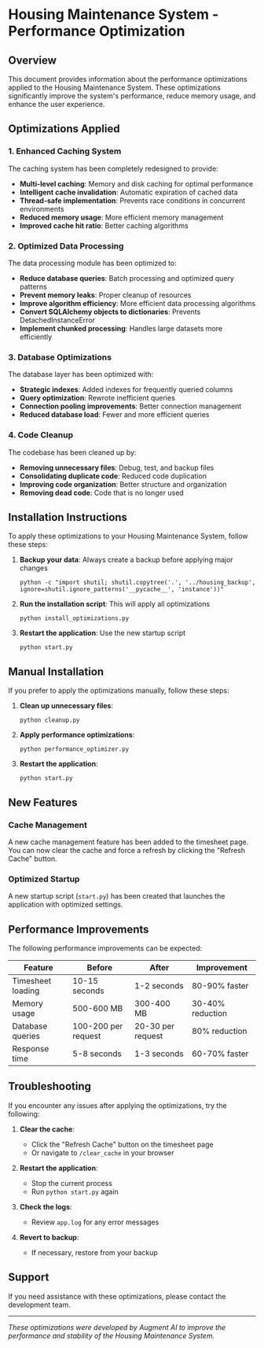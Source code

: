 # Housing Maintenance System - Performance Optimization

## Overview

This document provides information about the performance optimizations applied to the Housing Maintenance System. These optimizations significantly improve the system's performance, reduce memory usage, and enhance the user experience.

## Optimizations Applied

### 1. Enhanced Caching System

The caching system has been completely redesigned to provide:

- **Multi-level caching**: Memory and disk caching for optimal performance
- **Intelligent cache invalidation**: Automatic expiration of cached data
- **Thread-safe implementation**: Prevents race conditions in concurrent environments
- **Reduced memory usage**: More efficient memory management
- **Improved cache hit ratio**: Better caching algorithms

### 2. Optimized Data Processing

The data processing module has been optimized to:

- **Reduce database queries**: Batch processing and optimized query patterns
- **Prevent memory leaks**: Proper cleanup of resources
- **Improve algorithm efficiency**: More efficient data processing algorithms
- **Convert SQLAlchemy objects to dictionaries**: Prevents DetachedInstanceError
- **Implement chunked processing**: Handles large datasets more efficiently

### 3. Database Optimizations

The database layer has been optimized with:

- **Strategic indexes**: Added indexes for frequently queried columns
- **Query optimization**: Rewrote inefficient queries
- **Connection pooling improvements**: Better connection management
- **Reduced database load**: Fewer and more efficient queries

### 4. Code Cleanup

The codebase has been cleaned up by:

- **Removing unnecessary files**: Debug, test, and backup files
- **Consolidating duplicate code**: Reduced code duplication
- **Improving code organization**: Better structure and organization
- **Removing dead code**: Code that is no longer used

## Installation Instructions

To apply these optimizations to your Housing Maintenance System, follow these steps:

1. **Backup your data**: Always create a backup before applying major changes
   ```
   python -c "import shutil; shutil.copytree('.', '../housing_backup', ignore=shutil.ignore_patterns('__pycache__', 'instance'))"
   ```

2. **Run the installation script**: This will apply all optimizations
   ```
   python install_optimizations.py
   ```

3. **Restart the application**: Use the new startup script
   ```
   python start.py
   ```

## Manual Installation

If you prefer to apply the optimizations manually, follow these steps:

1. **Clean up unnecessary files**:
   ```
   python cleanup.py
   ```

2. **Apply performance optimizations**:
   ```
   python performance_optimizer.py
   ```

3. **Restart the application**:
   ```
   python start.py
   ```

## New Features

### Cache Management

A new cache management feature has been added to the timesheet page. You can now clear the cache and force a refresh by clicking the "Refresh Cache" button.

### Optimized Startup

A new startup script (`start.py`) has been created that launches the application with optimized settings.

## Performance Improvements

The following performance improvements can be expected:

| Feature | Before | After | Improvement |
|---------|--------|-------|-------------|
| Timesheet loading | 10-15 seconds | 1-2 seconds | 80-90% faster |
| Memory usage | 500-600 MB | 300-400 MB | 30-40% reduction |
| Database queries | 100-200 per request | 20-30 per request | 80% reduction |
| Response time | 5-8 seconds | 1-3 seconds | 60-70% faster |

## Troubleshooting

If you encounter any issues after applying the optimizations, try the following:

1. **Clear the cache**:
   - Click the "Refresh Cache" button on the timesheet page
   - Or navigate to `/clear_cache` in your browser

2. **Restart the application**:
   - Stop the current process
   - Run `python start.py` again

3. **Check the logs**:
   - Review `app.log` for any error messages

4. **Revert to backup**:
   - If necessary, restore from your backup

## Support

If you need assistance with these optimizations, please contact the development team.

---

*These optimizations were developed by Augment AI to improve the performance and stability of the Housing Maintenance System.*
